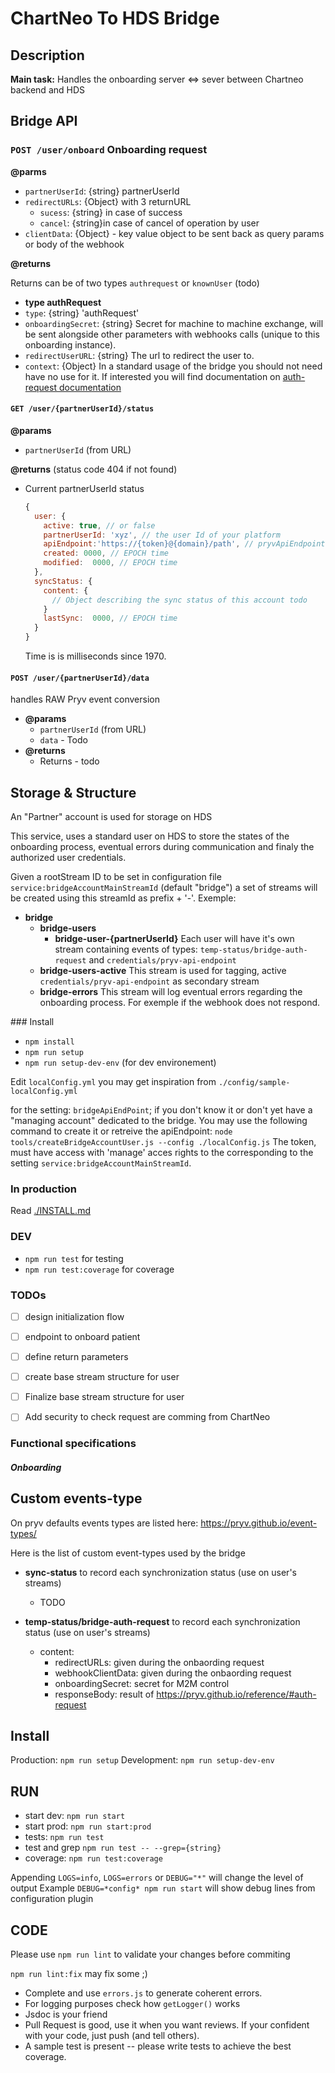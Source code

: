 # ChartNeo To HDS Bridge

## Description

**Main task:** Handles the onboarding server <=> sever between Chartneo backend and HDS 

## Bridge API

### `POST /user/onboard` Onboarding request

**@parms**

  - `partnerUserId`: {string} partnerUserId 
  - `redirectURLs`: {Object} with 3 returnURL
    - `sucess`: {string} in case of success
    - `cancel`: {string}in case of cancel of operation by user
  - `clientData`: {Object} - key value object to be sent back as query params or body of the webhook

**@returns**

Returns can be of two types `authrequest` or `knownUser` (todo)

  - **type authRequest** 
  - `type`:  {string} 'authRequest' 
  - `onboardingSecret`: {string} Secret for machine to machine exchange, will be sent alongside other parameters with webhooks calls (unique to this onboarding instance).
  - `redirectUserURL`: {string} The url to redirect the user to.
  - `context`: {Object} In a standard usage of the bridge you should not need have no use for it. If interested you will find documentation on [auth-request documentation](https://pryv.github.io/reference/#auth-request) 


#### `GET /user/{partnerUserId}/status`

**@params**

  - `partnerUserId` (from URL)

**@returns** (status code 404 if not found)

  - Current partnerUserId status

    ```js
    {
      user: {
        active: true, // or false
        partnerUserId: 'xyz', // the user Id of your platform
        apiEndpoint:'https://{token}@{domain}/path', // pryvApiEndpoint including credntails
        created: 0000, // EPOCH time
        modified:  0000, // EPOCH time
      },
      syncStatus: {
        content: {
          // Object describing the sync status of this account todo 
        }
        lastSync:  0000, // EPOCH time
      }
    }
    ```

    Time is is milliseconds since 1970.

#### `POST /user/{partnerUserId}/data`

handles RAW Pryv event conversion 

- **@params**
  - `partnerUserId` (from URL)
  - `data` - Todo
- **@returns**
  - Returns - todo

## Storage & Structure

An "Partner" account is used for storage on HDS 

This service, uses a standard user on HDS to store the states of the onboarding process, eventual errors during communication and finaly the authorized user credentials.

Given a rootStream ID to be set in configuration file `service:bridgeAccountMainStreamId` (default "bridge") a set of streams will be created using this streamId as prefix + '-'. 
Exemple:
- **bridge**
  - **bridge-users**
    - **bridge-user-{partnerUserId}**
      Each user will have it's own stream containing events of types: `temp-status/bridge-auth-request` and `credentials/pryv-api-endpoint`
  - **bridge-users-active**
    This stream is used for tagging, active `credentials/pryv-api-endpoint` as secondary stream
  - **bridge-errors**
    This stream will log eventual errors regarding the onboarding process. For exemple if the webhook does not respond.

### Install 

- `npm install`
- `npm run setup`
- `npm run setup-dev-env` (for dev environement)

Edit `localConfig.yml` you may get inspiration from `./config/sample-localConfig.yml`

for the setting: `bridgeApiEndPoint`; if you don't know it or don't yet have a "managing account" dedicated to the bridge. You may use the following command to create it or retreive the apiEndpoint: 
`node tools/createBridgeAccountUser.js --config ./localConfig.js`
The token, must have access with 'manage' acces rights to the corresponding to the setting `service:bridgeAccountMainStreamId`.


### In production 

Read [./INSTALL.md](./INSTALL.md) 

### DEV 

- `npm run test` for testing
- `npm run test:coverage` for coverage 

### TODOs

- [ ] design initialization flow
- [ ] endpoint to onboard patient
- [ ] define return parameters 
- [ ] create base stream structure for user
- [ ] Finalize base stream structure for user
- [ ] Add security to check request are comming from ChartNeo



### Functional specifications

##### Onboarding


## Custom events-type 
On pryv defaults events types are listed here: https://pryv.github.io/event-types/

Here is the list of custom event-types used by the bridge

- **sync-status** to record each synchronization status (use on user's streams)
  - TODO

- **temp-status/bridge-auth-request** to record each synchronization status (use on user's streams)
  - content: 
    - redirectURLs: given during the onbaording request
    - webhookClientData: given during the onbaording request
    - onboardingSecret: secret for M2M control
    - responseBody: result of https://pryv.github.io/reference/#auth-request

## Install

Production: `npm run setup`
Development: `npm run setup-dev-env`

## RUN

- start dev: `npm run start`
- start prod: `npm run start:prod`
- tests: `npm run test`
- test and grep `npm run test -- --grep={string}`
- coverage: `npm run test:coverage`

Appending `LOGS=info`, `LOGS=errors` or `DEBUG="*"` will change the level of output
Example `DEBUG=*config* npm run start` will show debug lines from configuration plugin

## CODE

Please use `npm run lint` to validate your changes before commiting

`npm run lint:fix` may fix some ;)

- Complete and use `errors.js` to generate coherent errors.
- For logging purposes check how `getLogger()` works
- Jsdoc is your friend
- Pull Request is good, use it when you want reviews. If your confident with your code, just push (and tell others).
- A sample test is present -- please write tests to achieve the best coverage.
